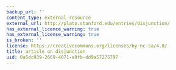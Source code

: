 ```yaml
---
backup_url: ''
content_type: external-resource
external_url: http://plato.stanford.edu/entries/disjunction/
has_external_licence_warning: true
has_external_license_warning: true
is_broken: ''
license: https://creativecommons.org/licenses/by-nc-sa/4.0/
title: article on disjunction
uid: 0a5dc939-2669-4071-a9fb-dd9a57275797
---
```

